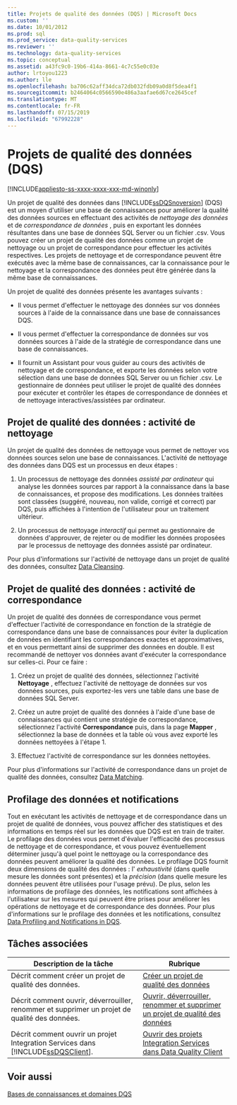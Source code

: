 ```yaml
---
title: Projets de qualité des données (DQS) | Microsoft Docs
ms.custom: ''
ms.date: 10/01/2012
ms.prod: sql
ms.prod_service: data-quality-services
ms.reviewer: ''
ms.technology: data-quality-services
ms.topic: conceptual
ms.assetid: a43fc9c0-19b6-414a-8661-4c7c55e0c03e
author: lrtoyou1223
ms.author: lle
ms.openlocfilehash: ba706c62aff34dca72db032fdb09a0d8f5dea4f1
ms.sourcegitcommit: b2464064c0566590e486a3aafae6d67ce2645cef
ms.translationtype: MT
ms.contentlocale: fr-FR
ms.lasthandoff: 07/15/2019
ms.locfileid: "67992228"
---
```

# <a name="data-quality-projects-dqs"></a>Projets de qualité des données (DQS)

[!INCLUDE[appliesto-ss-xxxx-xxxx-xxx-md-winonly](../includes/appliesto-ss-xxxx-xxxx-xxx-md-winonly.md)]

  Un projet de qualité des données dans [!INCLUDE[ssDQSnoversion](../includes/ssdqsnoversion-md.md)] (DQS) est un moyen d'utiliser une base de connaissances pour améliorer la qualité des données sources en effectuant des activités de *nettoyage des données* et de *correspondance de données* , puis en exportant les données résultantes dans une base de données SQL Server ou un fichier .csv. Vous pouvez créer un projet de qualité des données comme un projet de nettoyage ou un projet de correspondance pour effectuer les activités respectives. Les projets de nettoyage et de correspondance peuvent être exécutés avec la même base de connaissances, car la connaissance pour le nettoyage et la correspondance des données peut être générée dans la même base de connaissances.  
  
 Un projet de qualité des données présente les avantages suivants :  
  
-   Il vous permet d'effectuer le nettoyage des données sur vos données sources à l'aide de la connaissance dans une base de connaissances DQS.  
  
-   Il vous permet d'effectuer la correspondance de données sur vos données sources à l'aide de la stratégie de correspondance dans une base de connaissances.  
  
-   Il fournit un Assistant pour vous guider au cours des activités de nettoyage et de correspondance, et exporte les données selon votre sélection dans une base de données SQL Server ou un fichier .csv. Le gestionnaire de données peut utiliser le projet de qualité des données pour exécuter et contrôler les étapes de correspondance de données et de nettoyage interactives/assistées par ordinateur.  
  
##  <a name="Cleansing"></a> Projet de qualité des données : activité de nettoyage  
 Un projet de qualité des données de nettoyage vous permet de nettoyer vos données sources selon une base de connaissances. L'activité de nettoyage des données dans DQS est un processus en deux étapes :  
  
1.  Un processus de nettoyage des données *assisté par ordinateur* qui analyse les données sources par rapport à la connaissance dans la base de connaissances, et propose des modifications. Les données traitées sont classées (suggéré, nouveau, non valide, corrigé et correct) par DQS, puis affichées à l'intention de l'utilisateur pour un traitement ultérieur.  
  
2.  Un processus de nettoyage *interactif* qui permet au gestionnaire de données d'approuver, de rejeter ou de modifier les données proposées par le processus de nettoyage des données assisté par ordinateur.  
  
 Pour plus d'informations sur l'activité de nettoyage dans un projet de qualité des données, consultez [Data Cleansing](../data-quality-services/data-cleansing.md).  
  
##  <a name="Matching"></a> Projet de qualité des données : activité de correspondance  
 Un projet de qualité des données de correspondance vous permet d'effectuer l'activité de correspondance en fonction de la stratégie de correspondance dans une base de connaissances pour éviter la duplication de données en identifiant les correspondances exactes et approximatives, et en vous permettant ainsi de supprimer des données en double. Il est recommandé de nettoyer vos données avant d'exécuter la correspondance sur celles-ci. Pour ce faire :  
  
1.  Créez un projet de qualité des données, sélectionnez l'activité **Nettoyage** , effectuez l'activité de nettoyage de données sur vos données sources, puis exportez-les vers une table dans une base de données SQL Server.  
  
2.  Créez un autre projet de qualité des données à l'aide d'une base de connaissances qui contient une stratégie de correspondance, sélectionnez l'activité **Correspondance** puis, dans la page **Mapper** , sélectionnez la base de données et la table où vous avez exporté les données nettoyées à l'étape 1.  
  
3.  Effectuez l'activité de correspondance sur les données nettoyées.  
  
 Pour plus d'informations sur l'activité de correspondance dans un projet de qualité des données, consultez [Data Matching](../data-quality-services/data-matching.md).  
  
##  <a name="ProfilingNotification"></a> Profilage des données et notifications  
 Tout en exécutant les activités de nettoyage et de correspondance dans un projet de qualité de données, vous pouvez afficher des statistiques et des informations en temps réel sur les données que DQS est en train de traiter. Le profilage des données vous permet d'évaluer l'efficacité des processus de nettoyage et de correspondance, et vous pouvez éventuellement déterminer jusqu'à quel point le nettoyage ou la correspondance des données peuvent améliorer la qualité des données. Le profilage DQS fournit deux dimensions de qualité des données : l' *exhaustivité* (dans quelle mesure les données sont présentes) et la *précision* (dans quelle mesure les données peuvent être utilisées pour l'usage prévu). De plus, selon les informations de profilage des données, les notifications sont affichées à l'utilisateur sur les mesures qui peuvent être prises pour améliorer les opérations de nettoyage et de correspondance des données. Pour plus d'informations sur le profilage des données et les notifications, consultez [Data Profiling and Notifications in DQS](../data-quality-services/data-profiling-and-notifications-in-dqs.md).  
  
## <a name="related-tasks"></a>Tâches associées  
  
|Description de la tâche|Rubrique|  
|----------------------|-----------|  
|Décrit comment créer un projet de qualité des données.|[Créer un projet de qualité des données](../data-quality-services/create-a-data-quality-project.md)|  
|Décrit comment ouvrir, déverrouiller, renommer et supprimer un projet de qualité des données.|[Ouvrir, déverrouiller, renommer et supprimer un projet de qualité des données](open-unlock-rename-and-delete-a-data-quality-project.md)|  
|Décrit comment ouvrir un projet Integration Services dans [!INCLUDE[ssDQSClient](../includes/ssdqsclient-md.md)].|[Ouvrir des projets Integration Services dans Data Quality Client](../data-quality-services/open-integration-services-projects-in-data-quality-client.md)|  
  
## <a name="see-also"></a>Voir aussi  
 [Bases de connaissances et domaines DQS](../data-quality-services/dqs-knowledge-bases-and-domains.md)  
  
  
